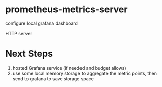 # prometheus-metrics-server

configure local grafana dashboard 

HTTP server

# Next Steps

1. hosted Grafana service (if needed and budget allows)
2. use some local memory storage to aggregate the metric points, then send to grafana to save storage space
